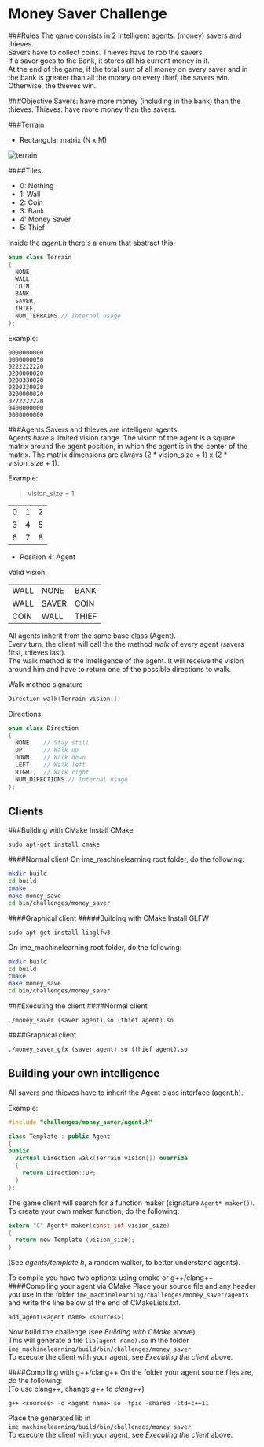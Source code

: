 Money Saver Challenge
=====================

###Rules
The game consists in 2 intelligent agents: (money) savers and thieves.  
Savers have to collect coins. Thieves have to rob the savers.  
If a saver goes to the Bank, it stores all his current money in it.  
At the end of the game, if the total sum of all money on every saver and in the
bank is greater than all the money on every thief, the savers win. Otherwise,
the thieves win.

###Objective
Savers: have more money (including in the bank) than the thieves.
Thieves: have more money than the savers.

###Terrain

- Rectangular matrix (N x M)

![terrain](https://github.com/kogyblack/ime_machinelearning/blob/money_saver/challenges/money_saver/money_saver.png "Terrain example")


####Tiles
- 0: Nothing
- 1: Wall
- 2: Coin
- 3: Bank
- 4: Money Saver
- 5: Thief

Inside the _agent.h_ there's a enum that abstract this:

```cpp
enum class Terrain
{
  NONE,
  WALL,
  COIN,
  BANK,
  SAVER,
  THIEF,
  NUM_TERRAINS // Internal usage
};
```

Example:

```
0000000000
0000000050
0222222220
0200000020
0200330020
0200330020
0200000020
0222222220
0400000000
0000000000
```

###Agents
Savers and thieves are intelligent agents.  
Agents have a limited vision range. The vision of the agent is a square
matrix around the agent position, in which the agent is in the center of the
matrix. The matrix dimensions are always
(2 * vision_size + 1) x (2 * vision_size + 1).

Example:

> vision_size = 1

<table>
  <tr>
    <td>0</td>
    <td>1</td>
    <td>2</td>
  </tr>
  <tr>
    <td>3</td>
    <td>4</td>
    <td>5</td>
  </tr>
  <tr>
    <td>6</td>
    <td>7</td>
    <td>8</td>
  </tr>
</table>

- Position 4: Agent

Valid vision:

<table>
  <tr>
    <td>WALL</td>
    <td>NONE</td>
    <td>BANK</td>
  </tr>
  <tr>
    <td>WALL</td>
    <td>SAVER</td>
    <td>COIN</td>
  </tr>
  <tr>
    <td>COIN</td>
    <td>WALL</td>
    <td>THIEF</td>
  </tr>
</table>


All agents inherit from the same base class (Agent).  
Every turn, the client will call the the method _walk_ of every
agent (savers first, thieves last).  
The walk method is the intelligence of the agent. It will receive the
vision around him and have to return one of the possible directions to
walk.

Walk method signature

```cpp
Direction walk(Terrain vision[])
```

Directions:

```cpp
enum class Direction
{
  NONE,   // Stay still
  UP,     // Walk up
  DOWN,   // Walk down
  LEFT,   // Walk left
  RIGHT,  // Walk right
  NUM_DIRECTIONS // Internal usage
};
```


Clients
-------
###Building with CMake
Install CMake

``sudo apt-get install cmake``

####Normal client
On ime_machinelearning root folder, do the following:

```sh
mkdir build
cd build
cmake .
make money_save
cd bin/challenges/money_saver
```

####Graphical client
#####Building with CMake
Install GLFW 

``sudo apt-get install libglfw3``

On ime_machinelearning root folder, do the following:

```sh
mkdir build
cd build
cmake .
make money_save
cd bin/challenges/money_saver
```

###Executing the client
####Normal client
```
./money_saver (saver agent).so (thief agent).so
```

####Graphical client
```
./money_saver_gfx (saver agent).so (thief agent).so
```

Building your own intelligence
------------------------------
All savers and thieves have to inherit the Agent class interface (agent.h).

Example:
```cpp
#include "challenges/money_saver/agent.h"

class Template : public Agent
{
public:
  virtual Direction walk(Terrain vision[]) override
  {
    return Direction::UP;
  }
};
```

The game client will search for a function maker (signature ``Agent* maker()``).
To create your own maker function, do the following:

```c
extern "C" Agent* maker(const int vision_size)
{
  return new Template {vision_size};
}
```

(See _agents/template.h_, a random walker, to better understand agents).

To compile you have two options: using cmake or g++/clang++.
####Compiling your agent via CMake
Place your source file and any header you use in the folder
``ime_machinelearning/challenges/money_saver/agents`` and
write the line below at the end of CMakeLists.txt.

```
add_agent(<agent name> <sources>)
```

Now build the challenge (see _Building with CMake_ above).  
This will generate a file ``lib(agent name).so`` in the folder
``ime_machinelearning/build/bin/challenges/money_saver``.  
To execute the client with your agent, see _Executing the client_ above.

####Compiling with g++/clang++
On the folder your agent source files are, do the following:  
(To use clang++, change _g++_ to _clang++_)

```
g++ <sources> -o <agent name>.so -fpic -shared -std=c++11
```

Place the generated lib in
``ime_machinelearning/build/bin/challenges/money_saver``.  
To execute the client with your agent, see _Executing the client_ above.
